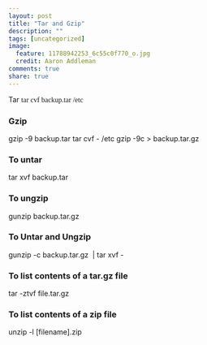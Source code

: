 ```yaml
---
layout: post
title: "Tar and Gzip"
description: ""
tags: [uncategorized]
image:
  feature: 11788942253_6c55c0f770_o.jpg
  credit: Aaron Addleman
comments: true
share: true
---
```



<p>Tar
<span style="font-family: terminal, monaco;">tar cvf backup.tar /etc</span>
</p>
<h3>Gzip</h3>
gzip -9 backup.tar
tar cvf - /etc  gzip -9c &gt; backup.tar.gz
<h3>To untar</h3>
tar xvf backup.tar
<h3>To ungzip</h3>
gunzip backup.tar.gz
<h3>To Untar and Ungzip</h3>
gunzip -c backup.tar.gz &nbsp;|&nbsp;tar xvf -
<h3>To list contents of a tar.gz file</h3>
tar -ztvf file.tar.gz
<h3>To list contents of a zip file</h3>
unzip -l [filename].zip
